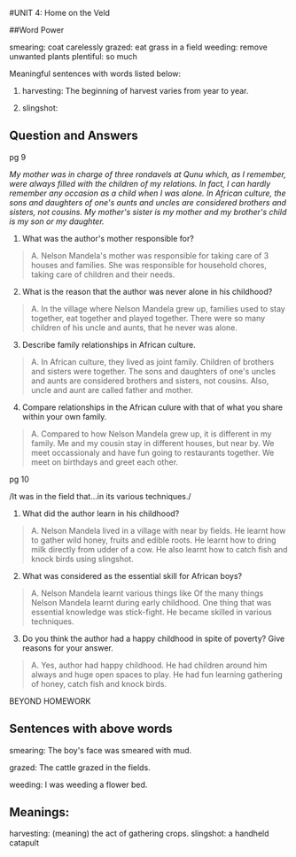 #UNIT 4: Home on the Veld

##Word Power

smearing: coat carelessly
grazed: eat grass in a field
weeding: remove unwanted plants
plentiful: so much

Meaningful sentences with words listed below:

1. harvesting: The beginning of harvest varies from year to year.

2. slingshot: 

## Question and Answers
pg 9

_My mother was in charge of three rondavels at 
Qunu which, as I remember, were always filled
with the children of my relations. In fact, I 
can hardly remember any occasion as a child 
when I was alone. In African culture, the sons 
and daughters of one's aunts and uncles are
considered brothers and sisters, not cousins.
My mother's sister is my mother and my brother's
child is my son or my daughter._

1. What was the author's mother responsible for?
> A. Nelson Mandela's mother was responsible for taking care of 3 houses and families. She was responsible for household chores, taking care of children and their needs.

2. What is the reason that the author was never alone in his childhood?
> A. In the village where Nelson Mandela grew up, families used to stay together, eat together and played together. There were so many children of his uncle and aunts, that he never was alone.

3. Describe family relationships in African culture.
> A. In African culture, they lived as joint family. Children of brothers and sisters were together. The sons and daughters of one's uncles and aunts are considered brothers and sisters, not cousins. Also, uncle and aunt are called father and mother.

4. Compare relationships in the African culure with that of what you share within your own family.
> A. Compared to how Nelson Mandela grew up, it is different in my family. Me and my cousin stay in different houses, but near by. We meet occassionaly and have fun going to restaurants together. We meet on birthdays and greet each other.

pg 10

/It was in the field that...in its various techniques./

1. What did the author learn in his childhood?
> A. Nelson Mandela lived in a village with near by fields. He learnt how to gather wild honey, fruits and edible roots. He learnt how to dring milk directly from udder of a cow. He also learnt how to catch fish and knock birds using slingshot.

2. What was considered as the essential skill for African boys?
> A. Nelson Mandela learnt various things like Of the many things Nelson Mandela learnt during early childhood. One thing that was essential knowledge was stick-fight. He became skilled in various techniques.

3. Do you think the author had a happy childhood in spite of poverty? Give reasons for your answer.
> A. Yes, author had happy childhood. He had children around him always and huge open spaces to play. He had fun learning gathering of honey, catch fish and knock birds.


BEYOND HOMEWORK

Sentences with above words
--------------------------
smearing: The boy's face was smeared with mud.

grazed: The cattle grazed in the fields.

weeding: I was weeding a flower bed.

Meanings:
--------
harvesting: (meaning) the act of gathering crops.
slingshot: a handheld catapult

